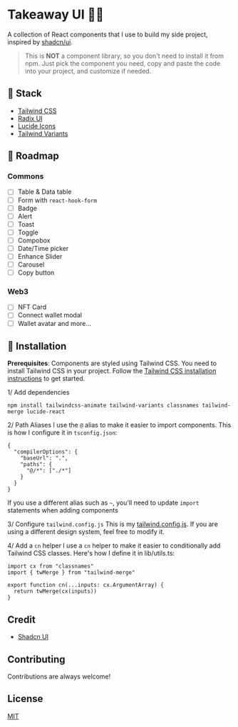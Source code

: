 # Takeaway UI 🥤🥤

A collection of React components that I use to build my side project, inspired by [shadcn/ui](https://github.com/shadcn/ui).

> This is **NOT** a component library, so you don't need to install it from npm. Just pick the component you need, copy and paste the code into your project, and customize if needed.


## 🧰 Stack
- [Tailwind CSS](https://tailwindcss.com)
- [Radix UI](https://www.radix-ui.com)
- [Lucide Icons](https://lucide.dev/)
- [Tailwind Variants](https://www.tailwind-variants.org)

## 🚗 Roadmap
### Commons
- [ ] Table & Data table
- [ ] Form with `react-hook-form`
- [ ] Badge
- [ ] Alert
- [ ] Toast
- [ ] Toggle
- [ ] Compobox
- [ ] Date/Time picker
- [ ] Enhance Slider
- [ ] Carousel
- [ ] Copy button

### Web3
- [ ] NFT Card
- [ ] Connect wallet modal
- [ ] Wallet avatar
and more...

## 💾 Installation
**Prerequisites**: Components are styled using Tailwind CSS. You need to install Tailwind CSS in your project. Follow the [Tailwind CSS installation instructions](https://tailwindcss.com/docs/installation) to get started.

1/ Add dependencies
```
npm install tailwindcss-animate tailwind-variants classnames tailwind-merge lucide-react
```

2/ Path Aliases
I use the `@` alias to make it easier to import components. This is how I configure it in `tsconfig.json`:

```
{
  "compilerOptions": {
    "baseUrl": ".",
    "paths": {
      "@/*": ["./*"]
    }
  }
}
```
If you use a different alias such as `~`, you'll need to update `import` statements when adding components

3/ Configure `tailwind.config.js`
This is my [tailwind.config.js](./tailwind.config.js). If you are using a different design system, feel free to modify it.

4/ Add a `cn` helper
I use a `cn` helper to make it easier to conditionally add Tailwind CSS classes. Here's how I define it in lib/utils.ts:

```
import cx from "classnames"
import { twMerge } from "tailwind-merge"

export function cn(...inputs: cx.ArgumentArray) {
  return twMerge(cx(inputs))
}
```

## Credit
- [Shadcn UI](https://github.com/shadcn/ui)

## Contributing
Contributions are always welcome!

## License
[MIT](https://choosealicense.com/licenses/mit/)


